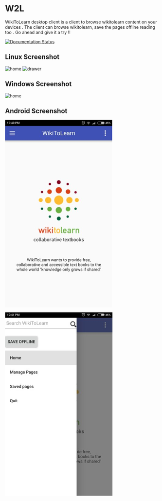 # W2L
WikiToLearn desktop client is a client to browse wikitolearn content on your devices . The client can browse wikitolearn, save the pages offline reading too . Go ahead and give it a try !!

[![Documentation Status](https://readthedocs.org/projects/wtld/badge/?version=latest)](http://wtld.readthedocs.io/en/latest/?badge=latest)

## Linux Screenshot


![home](https://s27.postimg.org/kw5iryo5f/image.png)
![drawer](https://s28.postimg.org/nyqtp7231/image.png)

## Windows Screenshot

![home](https://s28.postimg.org/c0pr5xdu5/image.png)


## Android Screenshot

![home](https://raw.githubusercontent.com/WikiToLearn/WTL_client/master/home.jpeg)

![drawer](https://raw.githubusercontent.com/WikiToLearn/WTL_client/master/home1.jpeg)
